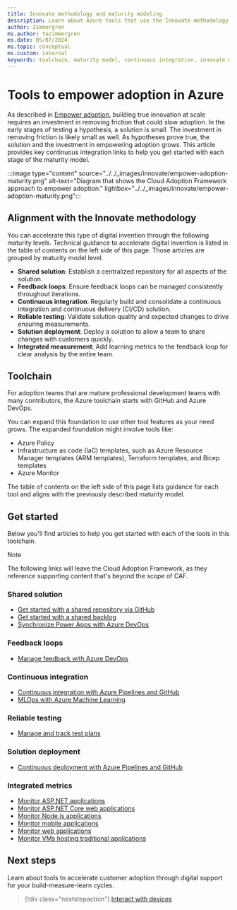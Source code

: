 ```yaml
---
title: Innovate methodology and maturity modeling
description: Learn about Azure tools that use the Innovate methodology to remove friction and empower adoption incrementally as hypotheses mature through the maturity model.
author: Zimmergren
ms.author: tozimmergren
ms.date: 05/07/2024
ms.topic: conceptual
ms.custom: internal
keywords: toolchain, maturity model, continuous integration, innovate methodology
---
```


# Tools to empower adoption in Azure

As described in [Empower adoption](../considerations/ci-cd.md), building true innovation at scale requires an investment in removing friction that could slow adoption. In the early stages of testing a hypothesis, a solution is small. The investment in removing friction is likely small as well. As hypotheses prove true, the solution and the investment in empowering adoption grows. This article provides key continuous integration links to help you get started with each stage of the maturity model.

:::image type="content" source="../../_images/innovate/empower-adoption-maturity.png" alt-text="Diagram that shows the Cloud Adoption Framework approach to empower adoption." lightbox="../../_images/innovate/empower-adoption-maturity.png":::

## Alignment with the Innovate methodology

You can accelerate this type of digital invention through the following maturity levels. Technical guidance to accelerate digital invention is listed in the table of contents on the left side of this page. Those articles are grouped by maturity model level.

- **Shared solution**: Establish a centralized repository for all aspects of the solution.
- **Feedback loops**: Ensure feedback loops can be managed consistently throughout iterations.
- **Continuous integration**: Regularly build and consolidate a continuous integration and continuous delivery (CI/CD) solution.
- **Reliable testing**: Validate solution quality and expected changes to drive ensuring measurements.
- **Solution deployment**: Deploy a solution to allow a team to share changes with customers quickly.
- **Integrated measurement**: Add learning metrics to the feedback loop for clear analysis by the entire team.

## Toolchain

For adoption teams that are mature professional development teams with many contributors, the Azure toolchain starts with GitHub and Azure DevOps.

You can expand this foundation to use other tool features as your need grows. The expanded foundation might involve tools like:

- Azure Policy
- Infrastructure as code (IaC) templates, such as Azure Resource Manager templates (ARM templates), Terraform templates, and Bicep templates
- Azure Monitor

The table of contents on the left side of this page lists guidance for each tool and aligns with the previously described maturity model.

## Get started

Below you'll find articles to help you get started with each of the tools in this toolchain.

> [!NOTE]
> The following links will leave the Cloud Adoption Framework, as they reference supporting content that's beyond the scope of CAF.

### Shared solution

- [Get started with a shared repository via GitHub](https://guides.github.com/introduction/git-handbook/)
- [Get started with a shared backlog](/azure/devops/boards/backlogs/backlogs-boards-plans)
- [Synchronize Power Apps with Azure DevOps](/power-platform/alm/devops-build-tools)

### Feedback loops

- [Manage feedback with Azure DevOps](/azure/devops/project/feedback)

### Continuous integration

- [Continuous integration with Azure Pipelines and GitHub](https://www.azuredevopslabs.com/labs/azuredevops/continuousintegration/)
- [MLOps with Azure Machine Learning](../../manage/mlops-machine-learning.md)

### Reliable testing

- [Manage and track test plans](/azure/devops/test/track-test-status)

### Solution deployment

- [Continuous deployment with Azure Pipelines and GitHub](https://www.azuredevopslabs.com/labs/azuredevops/continuousdeployment/)

### Integrated metrics

- [Monitor ASP.NET applications](/azure/azure-monitor/azure-monitor-app-hub)
- [Monitor ASP.NET Core web applications](/azure/azure-monitor/azure-monitor-app-hub)
- [Monitor Node.js applications](/azure/azure-monitor/app/nodejs-quick-start)
- [Monitor mobile applications](/azure/azure-monitor/app/mobile-center-quickstart)
- [Monitor web applications](/azure/azure-monitor/app/website-monitoring)
- [Monitor VMs hosting traditional applications](/azure/azure-monitor/vm/monitor-virtual-machine)

## Next steps

Learn about tools to accelerate customer adoption through digital support for your build-measure-learn cycles.

> [!div class="nextstepaction"]
> [Interact with devices](./devices.md)
